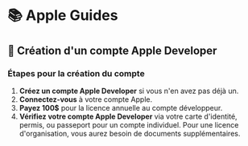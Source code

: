 # 📚 Apple Guides

## 🌟 Création d'un compte Apple Developer

### Étapes pour la création du compte

1. **Créez un compte Apple Developer** si vous n'en avez pas déjà un.
2. **Connectez-vous** à votre compte Apple.
3. **Payez 100$** pour la licence annuelle au compte développeur.
4. **Vérifiez votre compte Apple Developer** via votre carte d'identité, permis, ou passeport pour un compte individuel. Pour une licence d'organisation, vous aurez besoin de documents supplémentaires.
